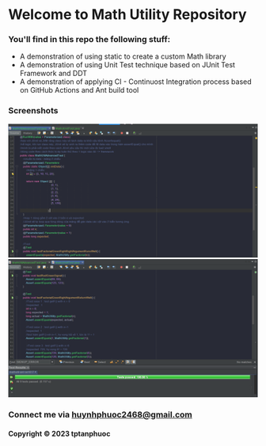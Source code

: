 # Welcome to Math Utility Repository
### You'll find in this repo the following stuff:

* A demonstration of using static to create a custom Math library
* A demonstration of using Unit Test technique based on JUnit Test Framework and DDT
* A demonstration of applying CI - Continuost Integration process based on GitHub Actions and Ant build tool

### Screenshots
![source_code_junit](https://github.com/tptanphuoc/mathutil-ant-se1617/blob/main/screenshots/Screenshot_20230217_090550.png)
![source_code_junit](https://github.com/tptanphuoc/mathutil-ant-se1617/blob/main/screenshots/Screenshot_20230217_090658.png)

### Connect me via huynhphuoc2468@gmail.com
#### Copyright &#169; 2023 tptanphuoc